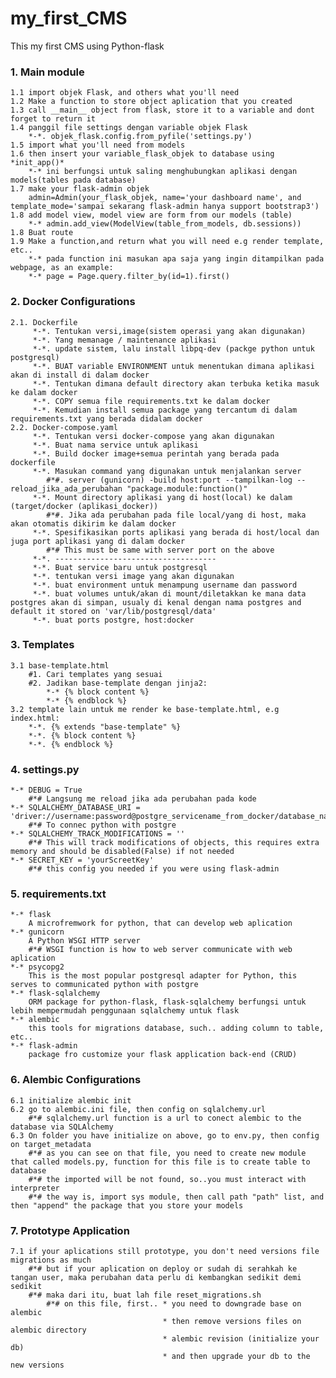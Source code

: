 # my_first_CMS
This my first CMS using Python-flask

### 1. Main module
    1.1 import objek Flask, and others what you'll need
    1.2 Make a function to store object aplication that you created 
    1.3 call __main__ object from flask, store it to a variable and dont forget to return it
    1.4 panggil file settings dengan variable objek Flask
        *-*. objek_flask.config.from_pyfile('settings.py')
    1.5 import what you'll need from models
    1.6 then insert your variable_flask_objek to database using *init_app()*
        *-* ini berfungsi untuk saling menghubungkan aplikasi dengan models(tables pada database)
    1.7 make your flask-admin objek
        admin=Admin(your_flask_objek, name='your dashboard name', and template_mode='sampai sekarang flask-admin hanya support bootstrap3')
    1.8 add model view, model view are form from our models (table)
        *-* admin.add_view(ModelView(table_from_models, db.sessions))
    1.8 Buat route
    1.9 Make a function,and return what you will need e.g render template, etc..
        *-* pada function ini masukan apa saja yang ingin ditampilkan pada webpage, as an example:
        *-* page = Page.query.filter_by(id=1).first()
    
### 2. Docker Configurations
    2.1. Dockerfile
         *-*. Tentukan versi,image(sistem operasi yang akan digunakan)
         *-*. Yang memanage / maintenance aplikasi
         *-*. update sistem, lalu install libpq-dev (packge python untuk postgresql)
         *-*. BUAT variable ENVIRONMENT untuk menentukan dimana aplikasi akan di install di dalam docker
         *-*. Tentukan dimana default directory akan terbuka ketika masuk ke dalam docker
         *-*. COPY semua file requirements.txt ke dalam docker
         *-*. Kemudian install semua package yang tercantum di dalam requirements.txt yang berada didalam docker
    2.2. Docker-compose.yaml
         *-*. Tentukan versi docker-compose yang akan digunakan
         *-*. Buat nama service untuk aplikasi
         *-*. Build docker image+semua perintah yang berada pada dockerfile
         *-*. Masukan command yang digunakan untuk menjalankan server
            #*#. server (gunicorn) -build host:port --tampilkan-log --reload_jika_ada_perubahan "package.module:function()"
         *-*. Mount directory aplikasi yang di host(local) ke dalam (target/docker (aplikasi_docker)) 
            #*#. Jika ada perubahan pada file local/yang di host, maka akan otomatis dikirim ke dalam docker
         *-*. Spesifikasikan ports aplikasi yang berada di host/local dan juga port aplikasi yang di dalam docker
            #*# This must be same with server port on the above
         *-*. ------------------------------------
         *-*. Buat service baru untuk postgresql
         *-*. tentukan versi image yang akan digunakan
         *-*. buat environment untuk menampung username dan password
         *-*. buat volumes untuk/akan di mount/diletakkan ke mana data postgres akan di simpan, usualy di kenal dengan nama postgres and default it stored on 'var/lib/postgresql/data'
         *-*. buat ports postgre, host:docker
### 3. Templates
    3.1 base-template.html
        #1. Cari templates yang sesuai
        #2. Jadikan base-template dengan jinja2:
            *-* {% block content %}
            *-* {% endblock %}
    3.2 template lain untuk me render ke base-template.html, e.g index.html:
        *-*. {% extends "base-template" %}
        *-*. {% block content %}
        *-*. {% endblock %}
        
    
### 4. settings.py
    *-* DEBUG = True
        #*# Langsung me reload jika ada perubahan pada kode
    *-* SQLALCHEMY_DATABASE_URI = 'driver://username:password@postgre_servicename_from_docker/database_name' 
        #*# To connec python with postgre
    *-* SQLALCHEMY_TRACK_MODIFICATIONS = ''
        #*# This will track modifications of objects, this requires extra memory and should be disabled(False) if not needed
    *-* SECRET_KEY = 'yourScreetKey'
        #*# this config you needed if you were using flask-admin
       
### 5. requirements.txt
    *-* flask
        A microfremwork for python, that can develop web aplication
    *-* gunicorn
        A Python WSGI HTTP server 
        #*# WSGI function is how to web server communicate with web aplication
    *-* psycopg2
        This is the most popular postgresql adapter for Python, this serves to communicated python with postgre
    *-* flask-sqlalchemy
        ORM package for python-flask, flask-sqlalchemy berfungsi untuk lebih mempermudah penggunaan sqlalchemy untuk flask
    *-* alembic
        this tools for migrations database, such.. adding column to table, etc..
    *-* flask-admin
        package fro customize your flask application back-end (CRUD)
    
### 6. Alembic Configurations
    6.1 initialize alembic init
    6.2 go to alembic.ini file, then config on sqlalchemy.url
        #*# sqlalchemy.url function is a url to conect alembic to the database via SQLAlchemy
    6.3 On folder you have initialize on above, go to env.py, then config on target_metadata
        #*# as you can see on that file, you need to create new module that called models.py, function for this file is to create table to database
        #*# the imported will be not found, so..you must interact with interpreter
        #*# the way is, import sys module, then call path "path" list, and then "append" the package that you store your models
        
### 7. Prototype Application
    7.1 if your aplications still prototype, you don't need versions file migrations as much
        #*# but if your aplication on deploy or sudah di serahkah ke tangan user, maka perubahan data perlu di kembangkan sedikit demi sedikit
        #*# maka dari itu, buat lah file reset_migrations.sh
            #*# on this file, first.. * you need to downgrade base on alembic
                                      * then remove versions files on alembic directory
                                      * alembic revision (initialize your db)
                                      * and then upgrade your db to the new versions
